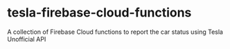 # tesla-firebase-cloud-functions
A collection of Firebase Cloud functions to report the car status using Tesla Unofficial API
